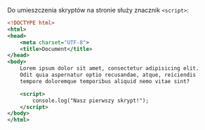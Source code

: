 Do umieszczenia skryptów na stronie służy znacznik  `<script>`:

```xml
<!DOCTYPE html>
<html>
<head>
    <meta charset="UTF-8">
    <title>Document</title>
</head>
<body>
    Lorem ipsum dolor sit amet, consectetur adipisicing elit.
    Odit quia aspernatur optio recusandae, atque, reiciendis
    tempore doloremque temporibus aliquid nemo vitae sint?

    <script>
        console.log("Nasz pierwszy skrypt!");
    </script>
</body>
</html>
```